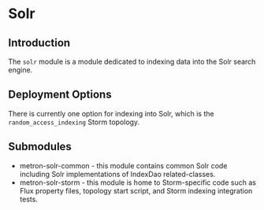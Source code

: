 <!--
Licensed to the Apache Software Foundation (ASF) under one
or more contributor license agreements.  See the NOTICE file
distributed with this work for additional information
regarding copyright ownership.  The ASF licenses this file
to you under the Apache License, Version 2.0 (the
"License"); you may not use this file except in compliance
with the License.  You may obtain a copy of the License at

    http://www.apache.org/licenses/LICENSE-2.0

Unless required by applicable law or agreed to in writing, software
distributed under the License is distributed on an "AS IS" BASIS,
WITHOUT WARRANTIES OR CONDITIONS OF ANY KIND, either express or implied.
See the License for the specific language governing permissions and
limitations under the License.
-->
# Solr

## Introduction

The `solr` module is a module dedicated to indexing data into the Solr search engine.

## Deployment Options

There is currently one option for indexing into Solr, which is the `random_access_indexing` Storm topology.

## Submodules

* metron-solr-common - this module contains common Solr code including Solr implementations of IndexDao related-classes.
* metron-solr-storm - this module is home to Storm-specific code such as Flux property files, topology start script, and Storm indexing integration tests.